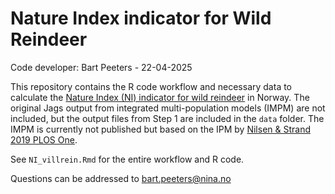 # Nature Index indicator for Wild Reindeer

Code developer: Bart Peeters - 22-04-2025

This repository contains the R code workflow and necessary data to calculate the [Nature Index (NI) indicator for wild reindeer](https://www.naturindeks.no/Indicators/villrein) in Norway. 
The original Jags output from integrated multi-population models (IMPM) are not included, but the output files from Step 1 are included in the `data` folder.
The IMPM is currently not published but based on the IPM by [Nilsen & Strand 2019 PLOS One](https://journals.plos.org/plosone/article?id=10.1371/journal.pone.0194566).

See `NI_villrein.Rmd` for the entire workflow and R code. 

Questions can be addressed to bart.peeters@nina.no
